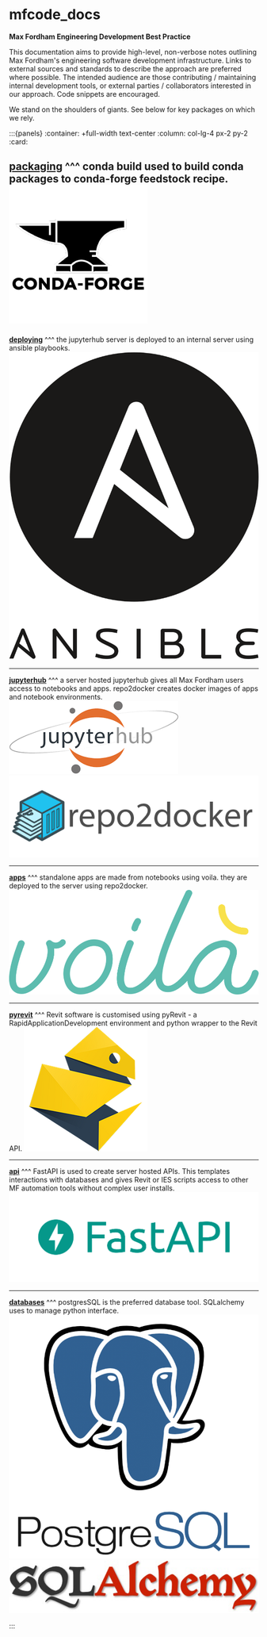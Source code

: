 # mfcode_docs

**Max Fordham Engineering Development Best Practice**

This documentation aims to provide high-level, non-verbose notes outlining Max Fordham's engineering software development infrastructure.
Links to external sources and standards to describe the approach are preferred where possible.
The intended audience are those contributing / maintaining internal development tools, or external parties / collaborators interested in our approach.
Code snippets are encouraged.

We stand on the shoulders of giants. See below for key packages on which we rely.

:::{panels}
:container: +full-width text-center
:column: col-lg-4 px-2 py-2
:card:

**[packaging](packaging.md)**
^^^
conda build used to build conda packages to conda-forge feedstock recipe.
![conda-forge](images/conda-forge-icon.png)
---

**[deploying](deploying.md)**
^^^
the jupyterhub server is deployed to an internal server using ansible playbooks.
![ansible](images/ansible-icon.png)

---
**[jupyterhub](deploying.md)**
^^^
a server hosted jupyterhub gives all Max Fordham users access to notebooks and apps. repo2docker creates docker images of apps and notebook environments.
![jupyterhub](images/jupyterhub-icon.png)
![repo2docker](images/repo2docker-icon.png)

---
**[apps](developing.md)**
^^^
standalone apps are made from notebooks using voila. they are deployed to the server using repo2docker. 
![voila](images/voila-icon.png)

---
**[pyrevit](developing.md)**
^^^
Revit software is customised using pyRevit - a RapidApplicationDevelopment environment and python wrapper to the Revit API.
![pyrevit](images/pyrevit-icon.png)

---
**[api](developing.md)**
^^^
FastAPI is used to create server hosted APIs. This templates interactions with databases and gives Revit or IES scripts access to 
other MF automation tools without complex user installs. 
![fastapi](images/fastapi-icon.png)

---
**[databases](databases.md)**
^^^
postgresSQL is the preferred database tool. SQLalchemy uses to manage python interface.
![postgresql](images/postgresql-icon.png)
![sqlalchemy](images/sqlalchemy-icon.png)

:::